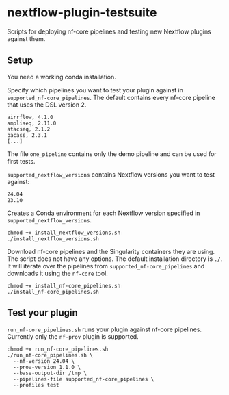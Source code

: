 # nextflow-plugin-testsuite

Scripts for deploying nf-core pipelines and testing new Nextflow plugins against them.

## Setup

You need a working conda installation.

Specify which pipelines you want to test your plugin against in `supported_nf-core_pipelines`. The default contains every nf-core pipeline that uses the DSL version 2.

```
airrflow, 4.1.0
ampliseq, 2.11.0
atacseq, 2.1.2
bacass, 2.3.1
[...]
```

The file `one_pipeline` contains only the demo pipeline and can be used for first tests.

`supported_nextflow_versions` contains Nextflow versions you want to test against:

```
24.04
23.10
```

Creates a Conda environment for each Nextflow version specified in `supported_nextflow_versions`.

```
chmod +x install_nextflow_versions.sh
./install_nextflow_versions.sh
```

Download nf-core pipelines and the Singularity containers they are using.
The script does not have any options. The default installation directory is `./`.
It will iterate over the pipelines from `supported_nf-core_pipelines` and downloads it using the `nf-core` tool.

```
chmod +x install_nf-core_pipelines.sh
./install_nf-core_pipelines.sh
```

## Test your plugin

`run_nf-core_pipelines.sh` runs your plugin against nf-core pipelines.
Currently only the `nf-prov` plugin is supported.

```
chmod +x run_nf-core_pipelines.sh
./run_nf-core_pipelines.sh \
  --nf-version 24.04 \
  --prov-version 1.1.0 \
  --base-output-dir /tmp \
  --pipelines-file supported_nf-core_pipelines \
  --profiles test
```





